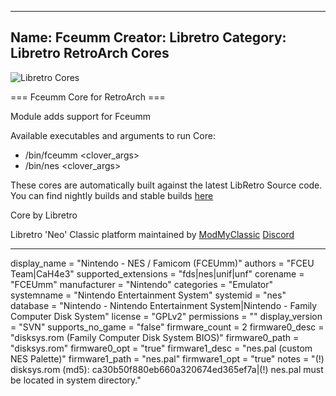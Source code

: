 -----------------------
Name: Fceumm
Creator: Libretro
Category: Libretro RetroArch Cores
-----------------------
![Libretro Cores](https://modmyclassic.com/wp-content/uploads/2020/06/LibRetroNeoCoresSmall.png)

=== Fceumm Core for RetroArch ===

Module adds support for Fceumm

Available executables and arguments to run Core:
- /bin/fceumm <rom> <clover_args>
- /bin/nes <rom> <clover_args>

These cores are automatically built against the latest LibRetro Source code. You can find nightly builds and stable builds [here](https://modmyclassic.com/hmodcores)

Core by Libretro

Libretro 'Neo' Classic platform maintained by [ModMyClassic](https://modmyclassic.com) [Discord](https://modmyclassic.com/discord)

-----------------------

display_name = "Nintendo - NES / Famicom (FCEUmm)"
authors = "FCEU Team|CaH4e3"
supported_extensions = "fds|nes|unif|unf"
corename = "FCEUmm"
manufacturer = "Nintendo"
categories = "Emulator"
systemname = "Nintendo Entertainment System"
systemid = "nes"
database = "Nintendo - Nintendo Entertainment System|Nintendo - Family Computer Disk System"
license = "GPLv2"
permissions = ""
display_version = "SVN"
supports_no_game = "false"
firmware_count = 2
firmware0_desc = "disksys.rom (Family Computer Disk System BIOS)"
firmware0_path = "disksys.rom"
firmware0_opt = "true"
firmware1_desc = "nes.pal (custom NES Palette)"
firmware1_path = "nes.pal"
firmware1_opt = "true"
notes = "(!) disksys.rom (md5): ca30b50f880eb660a320674ed365ef7a|(!) nes.pal must be located in system directory."
